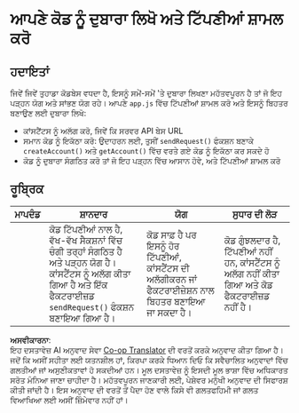 <!--
CO_OP_TRANSLATOR_METADATA:
{
  "original_hash": "a4abf305ede1cfaadd56a8fab4b4c288",
  "translation_date": "2025-08-26T00:28:53+00:00",
  "source_file": "7-bank-project/3-data/assignment.md",
  "language_code": "pa"
}
-->
# ਆਪਣੇ ਕੋਡ ਨੂੰ ਦੁਬਾਰਾ ਲਿਖੋ ਅਤੇ ਟਿੱਪਣੀਆਂ ਸ਼ਾਮਲ ਕਰੋ

## ਹਦਾਇਤਾਂ

ਜਿਵੇਂ ਜਿਵੇਂ ਤੁਹਾਡਾ ਕੋਡਬੇਸ ਵਧਦਾ ਹੈ, ਇਸਨੂੰ ਸਮੇਂ-ਸਮੇਂ 'ਤੇ ਦੁਬਾਰਾ ਲਿਖਣਾ ਮਹੱਤਵਪੂਰਨ ਹੈ ਤਾਂ ਜੋ ਇਹ ਪੜ੍ਹਨ ਯੋਗ ਅਤੇ ਸਾਂਭਣ ਯੋਗ ਰਹੇ। ਆਪਣੇ `app.js` ਵਿੱਚ ਟਿੱਪਣੀਆਂ ਸ਼ਾਮਲ ਕਰੋ ਅਤੇ ਇਸਨੂੰ ਬਿਹਤਰ ਬਣਾਉਣ ਲਈ ਦੁਬਾਰਾ ਲਿਖੋ:

- ਕਾਂਸਟੈਂਟਸ ਨੂੰ ਅਲੱਗ ਕਰੋ, ਜਿਵੇਂ ਕਿ ਸਰਵਰ API ਬੇਸ URL
- ਸਮਾਨ ਕੋਡ ਨੂੰ ਇਕੱਠਾ ਕਰੋ: ਉਦਾਹਰਨ ਲਈ, ਤੁਸੀਂ `sendRequest()` ਫੰਕਸ਼ਨ ਬਣਾਕੇ `createAccount()` ਅਤੇ `getAccount()` ਵਿੱਚ ਵਰਤੇ ਗਏ ਕੋਡ ਨੂੰ ਇਕੱਠਾ ਕਰ ਸਕਦੇ ਹੋ
- ਕੋਡ ਨੂੰ ਦੁਬਾਰਾ ਸੰਗਠਿਤ ਕਰੋ ਤਾਂ ਜੋ ਇਹ ਪੜ੍ਹਨ ਵਿੱਚ ਆਸਾਨ ਹੋਵੇ, ਅਤੇ ਟਿੱਪਣੀਆਂ ਸ਼ਾਮਲ ਕਰੋ

## ਰੂਬ੍ਰਿਕ

| ਮਾਪਦੰਡ | ਸ਼ਾਨਦਾਰ                                                                                                                                                     | ਯੋਗ                                                                                          | ਸੁਧਾਰ ਦੀ ਲੋੜ                                                                     |
| -------- | ------------------------------------------------------------------------------------------------------------------------------------------------------------- | ------------------------------------------------------------------------------------------------- | ------------------------------------------------------------------------------------- |
|          | ਕੋਡ ਟਿੱਪਣੀਆਂ ਨਾਲ ਹੈ, ਵੱਖ-ਵੱਖ ਸੈਕਸ਼ਨਾਂ ਵਿੱਚ ਚੰਗੀ ਤਰ੍ਹਾਂ ਸੰਗਠਿਤ ਹੈ ਅਤੇ ਪੜ੍ਹਨ ਯੋਗ ਹੈ। ਕਾਂਸਟੈਂਟਸ ਨੂੰ ਅਲੱਗ ਕੀਤਾ ਗਿਆ ਹੈ ਅਤੇ ਇੱਕ ਫੈਕਟਰਾਈਜ਼ਡ `sendRequest()` ਫੰਕਸ਼ਨ ਬਣਾਇਆ ਗਿਆ ਹੈ। | ਕੋਡ ਸਾਫ਼ ਹੈ ਪਰ ਇਸਨੂੰ ਹੋਰ ਟਿੱਪਣੀਆਂ, ਕਾਂਸਟੈਂਟਸ ਦੀ ਅਲੱਗੀਕਰਨ ਜਾਂ ਫੈਕਟਰਾਈਜ਼ੇਸ਼ਨ ਨਾਲ ਬਿਹਤਰ ਬਣਾਇਆ ਜਾ ਸਕਦਾ ਹੈ। | ਕੋਡ ਗੁੰਝਲਦਾਰ ਹੈ, ਟਿੱਪਣੀਆਂ ਨਹੀਂ ਹਨ, ਕਾਂਸਟੈਂਟਸ ਨੂੰ ਅਲੱਗ ਨਹੀਂ ਕੀਤਾ ਗਿਆ ਅਤੇ ਕੋਡ ਫੈਕਟਰਾਈਜ਼ਡ ਨਹੀਂ ਹੈ। |

**ਅਸਵੀਕਾਰਨਾ**:  
ਇਹ ਦਸਤਾਵੇਜ਼ AI ਅਨੁਵਾਦ ਸੇਵਾ [Co-op Translator](https://github.com/Azure/co-op-translator) ਦੀ ਵਰਤੋਂ ਕਰਕੇ ਅਨੁਵਾਦ ਕੀਤਾ ਗਿਆ ਹੈ। ਜਦੋਂ ਕਿ ਅਸੀਂ ਸਹੀਤਾ ਲਈ ਯਤਨਸ਼ੀਲ ਹਾਂ, ਕਿਰਪਾ ਕਰਕੇ ਧਿਆਨ ਦਿਓ ਕਿ ਸਵੈਚਾਲਿਤ ਅਨੁਵਾਦਾਂ ਵਿੱਚ ਗਲਤੀਆਂ ਜਾਂ ਅਸੁਣੀਕਤਾਵਾਂ ਹੋ ਸਕਦੀਆਂ ਹਨ। ਮੂਲ ਦਸਤਾਵੇਜ਼ ਨੂੰ ਇਸਦੀ ਮੂਲ ਭਾਸ਼ਾ ਵਿੱਚ ਅਧਿਕਾਰਤ ਸਰੋਤ ਮੰਨਿਆ ਜਾਣਾ ਚਾਹੀਦਾ ਹੈ। ਮਹੱਤਵਪੂਰਨ ਜਾਣਕਾਰੀ ਲਈ, ਪੇਸ਼ੇਵਰ ਮਨੁੱਖੀ ਅਨੁਵਾਦ ਦੀ ਸਿਫਾਰਸ਼ ਕੀਤੀ ਜਾਂਦੀ ਹੈ। ਇਸ ਅਨੁਵਾਦ ਦੀ ਵਰਤੋਂ ਤੋਂ ਪੈਦਾ ਹੋਣ ਵਾਲੇ ਕਿਸੇ ਵੀ ਗਲਤਫਹਿਮੀ ਜਾਂ ਗਲਤ ਵਿਆਖਿਆ ਲਈ ਅਸੀਂ ਜ਼ਿੰਮੇਵਾਰ ਨਹੀਂ ਹਾਂ।